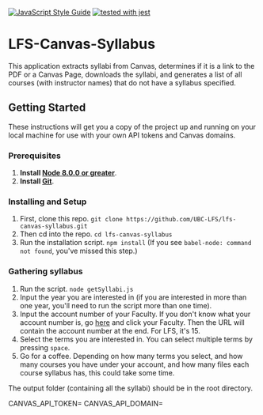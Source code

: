 [![JavaScript Style Guide](https://img.shields.io/badge/code_style-standard-brightgreen.svg)](https://standardjs.com)
[![tested with jest](https://img.shields.io/badge/tested_with-jest-99424f.svg)](https://github.com/facebook/jest)

# LFS-Canvas-Syllabus

This application extracts syllabi from Canvas, determines if it is a link to the PDF or a Canvas Page, downloads the syllabi, and generates a list of all courses (with instructor names) that do not have a syllabus specified.

## Getting Started

These instructions will get you a copy of the project up and running on your local machine for use with your own API tokens and Canvas domains. 

### Prerequisites

1. **Install [Node 8.0.0 or greater](https://nodejs.org)**.
1. **Install [Git](https://git-scm.com/downloads)**.

### Installing and Setup
1. First, clone this repo. `git clone https://github.com/UBC-LFS/lfs-canvas-syllabus.git`
1. Then cd into the repo. `cd lfs-canvas-syllabus`
1. Run the installation script. `npm install` (If you see `babel-node: command not found`, you've missed this step.)

### Gathering syllabus
1. Run the script. `node getSyllabi.js`
1. Input the year you are interested in (if you are interested in more than one year, you'll need to run the script more than one time).
1. Input the account number of your Faculty. If you don't know what your account number is, go [here](https://ubc.beta.instructure.com/accounts/) and click your Faculty. Then the URL will contain the account number at the end. For LFS, it's 15. 
1. Select the terms you are interested in. You can select multiple terms by pressing `space`. 
1. Go for a coffee. Depending on how many terms you select, and how many courses you have under your account, and how many files each course syllabus has, this could take some time. 

The output folder (containing all the syllabi) should be in the root directory.



CANVAS_API_TOKEN=
CANVAS_API_DOMAIN=